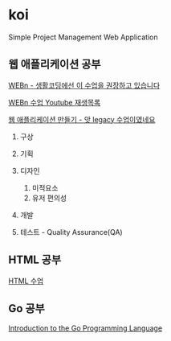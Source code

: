 # koi
Simple Project Management Web Application


## 웹 애플리케이션 공부

[WEBn - 생활코딩에선 이 수업을 권장하고 있습니다](https://opentutorials.org/course/3083)

[WEBn 수업 Youtube 재생목록](https://www.youtube.com/playlist?list=PLuHgQVnccGMDZP7FJ_ZsUrdCGH68ppvPb)

[웹 애플리케이션 만들기 - 앗 legacy 수업이였네요](https://opentutorials.org/course/1688)


1. 구상

1. 기획

1. 디자인
    1. 미적요소
    1. 유저 편의성

1. 개발

1. 테스트 - Quality Assurance(QA)


## HTML 공부
[HTML 수업](https://opentutorials.org/module/1892)

## Go 공부

[Introduction to the Go Programming Language](https://pythonprogramming.net/go/introduction-go-language-programming-tutorial/)

